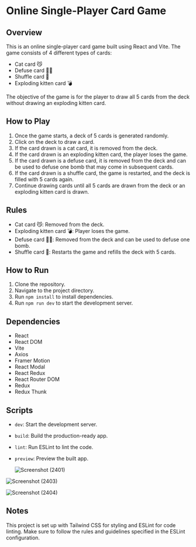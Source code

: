 # Online Single-Player Card Game

## Overview
This is an online single-player card game built using React and Vite. The game consists of 4 different types of cards:

- Cat card 😼
- Defuse card 🙅‍♂️
- Shuffle card 🔀
- Exploding kitten card 💣

The objective of the game is for the player to draw all 5 cards from the deck without drawing an exploding kitten card. 

## How to Play
1. Once the game starts, a deck of 5 cards is generated randomly.
2. Click on the deck to draw a card.
3. If the card drawn is a cat card, it is removed from the deck.
4. If the card drawn is an exploding kitten card, the player loses the game.
5. If the card drawn is a defuse card, it is removed from the deck and can be used to defuse one bomb that may come in subsequent cards.
6. If the card drawn is a shuffle card, the game is restarted, and the deck is filled with 5 cards again.
7. Continue drawing cards until all 5 cards are drawn from the deck or an exploding kitten card is drawn.

## Rules
- Cat card 😼: Removed from the deck.
- Exploding kitten card 💣: Player loses the game.
- Defuse card 🙅‍♂️: Removed from the deck and can be used to defuse one bomb.
- Shuffle card 🔀: Restarts the game and refills the deck with 5 cards.

## How to Run
1. Clone the repository.
2. Navigate to the project directory.
3. Run `npm install` to install dependencies.
4. Run `npm run dev` to start the development server.

## Dependencies
- React
- React DOM
- Vite
- Axios
- Framer Motion
- React Modal
- React Redux
- React Router DOM
- Redux
- Redux Thunk

## Scripts
- `dev`: Start the development server.
- `build`: Build the production-ready app.
- `lint`: Run ESLint to lint the code.
- `preview`: Preview the built app.

  ![Screenshot (2401)](https://github.com/shubham-masai/Exploding-Kittens/assets/130532573/51ad76a0-361e-41b7-8f13-94e35076f451)

![Screenshot (2403)](https://github.com/shubham-masai/Exploding-Kittens/assets/130532573/022a7195-e20c-4dfd-a47b-1c74dd88911d)

![Screenshot (2404)](https://github.com/shubham-masai/Exploding-Kittens/assets/130532573/1ea48ed4-1d59-4cdb-8962-90ec85d8e34f)


## Notes
This project is set up with Tailwind CSS for styling and ESLint for code linting. Make sure to follow the rules and guidelines specified in the ESLint configuration.
